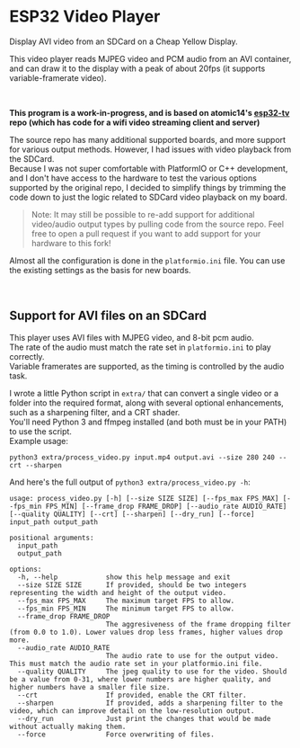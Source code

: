# ESP32 Video Player

Display AVI video from an SDCard on a Cheap Yellow Display.

This video player reads MJPEG video and PCM audio from an AVI container, and can draw it to the display with a peak of about 20fps (it supports variable-framerate video).


</br>

**This program is a work-in-progress, and is based on atomic14's [esp32-tv](https://github.com/atomic14/esp32-tv) repo (which has code for a wifi video streaming client and server)**  

The source repo has many additional supported boards, and more support for various output methods. However, I had issues with video playback from the SDCard.  
Because I was not super comfortable with PlatformIO or C++ development, and I don't have access to the hardware to test the various options supported by the original repo, I decided to simplify things by trimming the code down to just the logic related to SDCard video playback on my board.  
> Note: It may still be possible to re-add support for additional video/audio output types by pulling code from the source repo. Feel free to open a pull request if you want to add support for your hardware to this fork!

Almost all the configuration is done in the `platformio.ini` file. You can use the existing settings as the basis for new boards.


</br>

## Support for AVI files on an SDCard

This player uses AVI files with MJPEG video, and 8-bit pcm audio.  
The rate of the audio must match the rate set in `platformio.ini` to play correctly.  
Variable framerates are supported, as the timing is controlled by the audio task.

I wrote a little Python script in `extra/` that can convert a single video or a folder into the required format, along with several  optional enhancements, such as a sharpening filter, and a CRT shader.  
You'll need Python 3 and ffmpeg installed (and both must be in your PATH) to use the script.  
Example usage:
```
python3 extra/process_video.py input.mp4 output.avi --size 280 240 --crt --sharpen
```

And here's the full output of `python3 extra/process_video.py -h`:
```
usage: process_video.py [-h] [--size SIZE SIZE] [--fps_max FPS_MAX] [--fps_min FPS_MIN] [--frame_drop FRAME_DROP] [--audio_rate AUDIO_RATE] [--quality QUALITY] [--crt] [--sharpen] [--dry_run] [--force] input_path output_path

positional arguments:
  input_path
  output_path

options:
  -h, --help            show this help message and exit
  --size SIZE SIZE      If provided, should be two integers representing the width and height of the output video.
  --fps_max FPS_MAX     The maximum target FPS to allow.
  --fps_min FPS_MIN     The minimum target FPS to allow.
  --frame_drop FRAME_DROP
                        The aggresiveness of the frame dropping filter (from 0.0 to 1.0). Lower values drop less frames, higher values drop more.
  --audio_rate AUDIO_RATE
                        The audio rate to use for the output video. This must match the audio rate set in your platformio.ini file.
  --quality QUALITY     The jpeg quality to use for the video. Should be a value from 0-31, where lower numbers are higher quality, and higher numbers have a smaller file size.
  --crt                 If provided, enable the CRT filter.
  --sharpen             If provided, adds a sharpening filter to the video, which can improve detail on the low-resolution output.
  --dry_run             Just print the changes that would be made without actually making them.
  --force               Force overwriting of files.
```